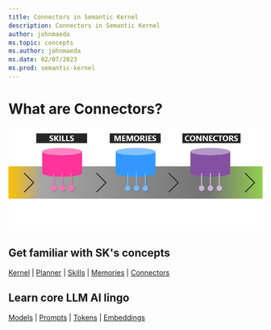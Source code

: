 ```yaml
---
title: Connectors in Semantic Kernel
description: Connectors in Semantic Kernel
author: johnmaeda
ms.topic: concepts
ms.author: johnmaeda
ms.date: 02/07/2023
ms.prod: semantic-kernel
---
```


# What are Connectors?

![](../media/enhancers.png)


## Get familiar with SK's concepts

[Kernel](kernel) | [Planner](planner) | [Skills](skills) |  [Memories](memories) | [Connectors](connectors)

## Learn core LLM AI lingo

[Models](models) | [Prompts](prompts) | [Tokens](tokens) | [Embeddings](embeddings)
